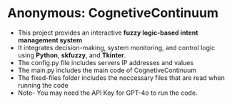 # Anonymous: CognetiveContinuum

- This project provides an interactive **fuzzy logic-based intent management system**
- It integrates decision-making, system monitoring, and control logic using **Python**, **skfuzzy**, and **Tkinter**.
- The config.py file includes servers IP addresses and values 
- The main.py includes the main code of CognetiveContinuum
- The fixed-files folder includes the neccessary files that are read when running the code
- Note- You may need the API Key for GPT-4o to run the code.
